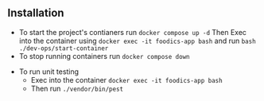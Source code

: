## Installation

-   To start the project's contianers run `docker compose up -d`
    Then Exec into the container using `docker exec -it foodics-app bash`
    and run `bash ./dev-ops/start-container`
-   To stop running containers run `docker compose down`

*   To run unit testing
    -   Exec into the container `docker exec -it foodics-app bash`
    -   Then run `./vendor/bin/pest`
